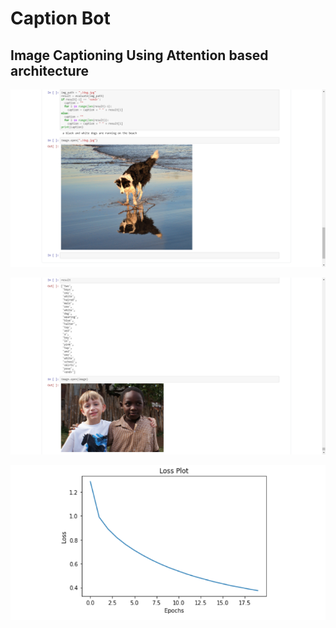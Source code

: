 # Caption Bot
## Image Captioning Using Attention based architecture


![](1.png)
	
![](2.png)

![](loss_plot.PNG)


